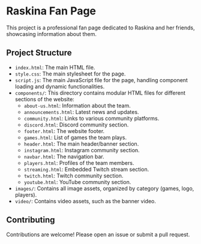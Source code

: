 # Raskina Fan Page

This project is a professional fan page dedicated to Raskina and her friends, showcasing information about them.

## Project Structure

- `index.html`: The main HTML file.
- `style.css`: The main stylesheet for the page.
- `script.js`: The main JavaScript file for the page, handling component loading and dynamic functionalities.
- `components/`: This directory contains modular HTML files for different sections of the website:
    - `about-us.html`: Information about the team.
    - `announcements.html`: Latest news and updates.
    - `community.html`: Links to various community platforms.
    - `discord.html`: Discord community section.
    - `footer.html`: The website footer.
    - `games.html`: List of games the team plays.
    - `header.html`: The main header/banner section.
    - `instagram.html`: Instagram community section.
    - `navbar.html`: The navigation bar.
    - `players.html`: Profiles of the team members.
    - `streaming.html`: Embedded Twitch stream section.
    - `twitch.html`: Twitch community section.
    - `youtube.html`: YouTube community section.
- `images/`: Contains all image assets, organized by category (games, logo, players).
- `video/`: Contains video assets, such as the banner video.

## Contributing

Contributions are welcome! Please open an issue or submit a pull request.
